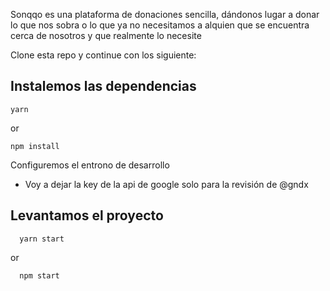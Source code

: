 Sonqqo es una plataforma de donaciones sencilla, dándonos lugar a donar lo que nos sobra o lo que ya no necesitamos a alquien que se encuentra cerca de nosotros y que realmente lo necesite

Clone esta repo y continue con los siguiente:

## Instalemos las dependencias
```
yarn

```
or
```
npm install

```

Configuremos el entrono de desarrollo
* Voy a dejar la key de la api de google solo para la revisión de @gndx

## Levantamos el proyecto

```
  yarn start
```
or
```
  npm start
```
